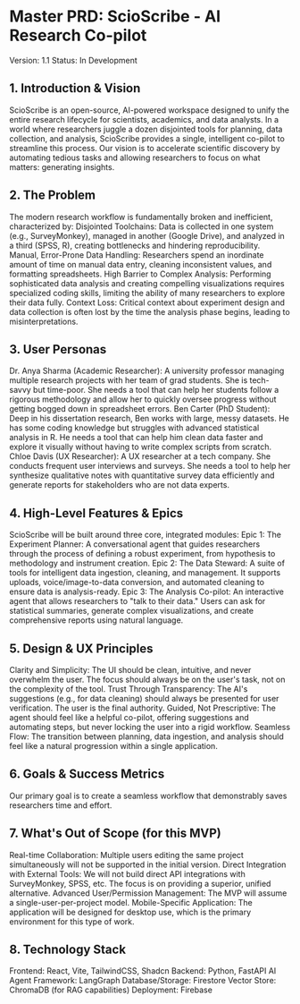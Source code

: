 # Master PRD: ScioScribe - AI Research Co-pilot
Version: 1.1
Status: In Development

## 1. Introduction & Vision
ScioScribe is an open-source, AI-powered workspace designed to unify the entire research lifecycle for scientists, academics, and data analysts. In a world where researchers juggle a dozen disjointed tools for planning, data collection, and analysis, ScioScribe provides a single, intelligent co-pilot to streamline this process. Our vision is to accelerate scientific discovery by automating tedious tasks and allowing researchers to focus on what matters: generating insights.

## 2. The Problem
The modern research workflow is fundamentally broken and inefficient, characterized by:
Disjointed Toolchains: Data is collected in one system (e.g., SurveyMonkey), managed in another (Google Drive), and analyzed in a third (SPSS, R), creating bottlenecks and hindering reproducibility.
Manual, Error-Prone Data Handling: Researchers spend an inordinate amount of time on manual data entry, cleaning inconsistent values, and formatting spreadsheets.
High Barrier to Complex Analysis: Performing sophisticated data analysis and creating compelling visualizations requires specialized coding skills, limiting the ability of many researchers to explore their data fully.
Context Loss: Critical context about experiment design and data collection is often lost by the time the analysis phase begins, leading to misinterpretations.

## 3. User Personas
Dr. Anya Sharma (Academic Researcher): A university professor managing multiple research projects with her team of grad students. She is tech-savvy but time-poor. She needs a tool that can help her students follow a rigorous methodology and allow her to quickly oversee progress without getting bogged down in spreadsheet errors.
Ben Carter (PhD Student): Deep in his dissertation research, Ben works with large, messy datasets. He has some coding knowledge but struggles with advanced statistical analysis in R. He needs a tool that can help him clean data faster and explore it visually without having to write complex scripts from scratch.
Chloe Davis (UX Researcher): A UX researcher at a tech company. She conducts frequent user interviews and surveys. She needs a tool to help her synthesize qualitative notes with quantitative survey data efficiently and generate reports for stakeholders who are not data experts.

## 4. High-Level Features & Epics
ScioScribe will be built around three core, integrated modules:
Epic 1: The Experiment Planner: A conversational agent that guides researchers through the process of defining a robust experiment, from hypothesis to methodology and instrument creation.
Epic 2: The Data Steward: A suite of tools for intelligent data ingestion, cleaning, and management. It supports uploads, voice/image-to-data conversion, and automated cleaning to ensure data is analysis-ready.
Epic 3: The Analysis Co-pilot: An interactive agent that allows researchers to "talk to their data." Users can ask for statistical summaries, generate complex visualizations, and create comprehensive reports using natural language.

## 5. Design & UX Principles
Clarity and Simplicity: The UI should be clean, intuitive, and never overwhelm the user. The focus should always be on the user's task, not on the complexity of the tool.
Trust Through Transparency: The AI's suggestions (e.g., for data cleaning) should always be presented for user verification. The user is the final authority.
Guided, Not Prescriptive: The agent should feel like a helpful co-pilot, offering suggestions and automating steps, but never locking the user into a rigid workflow.
Seamless Flow: The transition between planning, data ingestion, and analysis should feel like a natural progression within a single application.

## 6. Goals & Success Metrics
Our primary goal is to create a seamless workflow that demonstrably saves researchers time and effort.

## 7. What's Out of Scope (for this MVP)
Real-time Collaboration: Multiple users editing the same project simultaneously will not be supported in the initial version.
Direct Integration with External Tools: We will not build direct API integrations with SurveyMonkey, SPSS, etc. The focus is on providing a superior, unified alternative.
Advanced User/Permission Management: The MVP will assume a single-user-per-project model.
Mobile-Specific Application: The application will be designed for desktop use, which is the primary environment for this type of work.

## 8. Technology Stack
Frontend: React, Vite, TailwindCSS, Shadcn
Backend: Python, FastAPI
AI Agent Framework: LangGraph
Database/Storage: Firestore
Vector Store: ChromaDB (for RAG capabilities)
Deployment: Firebase 